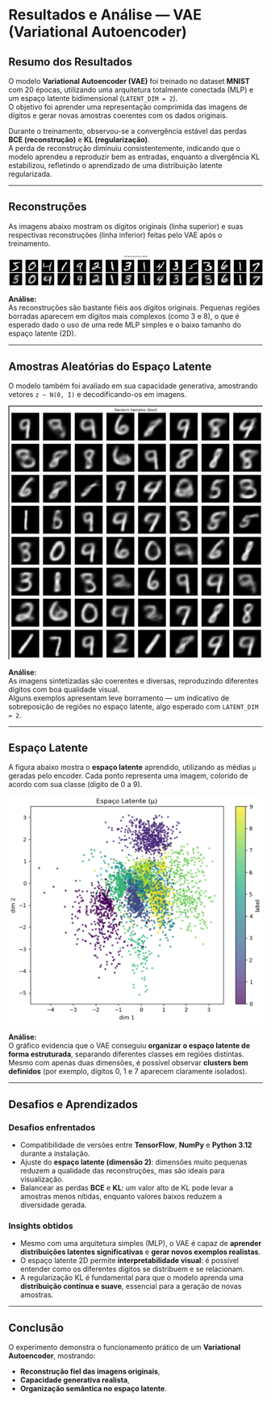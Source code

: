 #  Resultados e Análise — VAE (Variational Autoencoder)

##  Resumo dos Resultados

O modelo **Variational Autoencoder (VAE)** foi treinado no dataset **MNIST** com 20 épocas, utilizando uma arquitetura totalmente conectada (MLP) e um espaço latente bidimensional (`LATENT_DIM = 2`).  
O objetivo foi aprender uma representação comprimida das imagens de dígitos e gerar novas amostras coerentes com os dados originais.

Durante o treinamento, observou-se a convergência estável das perdas **BCE (reconstrução)** e **KL (regularização)**.  
A perda de reconstrução diminuiu consistentemente, indicando que o modelo aprendeu a reproduzir bem as entradas, enquanto a divergência KL estabilizou, refletindo o aprendizado de uma distribuição latente regularizada.

---

##  Reconstruções

As imagens abaixo mostram os dígitos originais (linha superior) e suas respectivas reconstruções (linha inferior) feitas pelo VAE após o treinamento.

![Reconstruções](imgs/image8.png)

 **Análise:**  
As reconstruções são bastante fiéis aos dígitos originais. Pequenas regiões borradas aparecem em dígitos mais complexos (como 3 e 8), o que é esperado dado o uso de uma rede MLP simples e o baixo tamanho do espaço latente (2D).

---

##  Amostras Aleatórias do Espaço Latente

O modelo também foi avaliado em sua capacidade generativa, amostrando vetores `z ~ N(0, I)` e decodificando-os em imagens.

![Amostras Aleatórias](imgs/image9.png)

 **Análise:**  
As imagens sintetizadas são coerentes e diversas, reproduzindo diferentes dígitos com boa qualidade visual.  
Alguns exemplos apresentam leve borramento — um indicativo de sobreposição de regiões no espaço latente, algo esperado com `LATENT_DIM = 2`.

---

## Espaço Latente

A figura abaixo mostra o **espaço latente** aprendido, utilizando as médias `μ` geradas pelo encoder. Cada ponto representa uma imagem, colorido de acordo com sua classe (dígito de 0 a 9).

![Espaço Latente](imgs/image10.png)

**Análise:**  
O gráfico evidencia que o VAE conseguiu **organizar o espaço latente de forma estruturada**, separando diferentes classes em regiões distintas.  
Mesmo com apenas duas dimensões, é possível observar **clusters bem definidos** (por exemplo, dígitos 0, 1 e 7 aparecem claramente isolados).

---

## Desafios e Aprendizados

### **Desafios enfrentados**
- Compatibilidade de versões entre **TensorFlow**, **NumPy** e **Python 3.12** durante a instalação.  
- Ajuste do **espaço latente (dimensão 2)**: dimensões muito pequenas reduzem a qualidade das reconstruções, mas são ideais para visualização.  
- Balancear as perdas **BCE** e **KL**: um valor alto de KL pode levar a amostras menos nítidas, enquanto valores baixos reduzem a diversidade gerada.

### **Insights obtidos**
- Mesmo com uma arquitetura simples (MLP), o VAE é capaz de **aprender distribuições latentes significativas** e **gerar novos exemplos realistas**.  
- O espaço latente 2D permite **interpretabilidade visual**: é possível entender como os diferentes dígitos se distribuem e se relacionam.  
- A regularização KL é fundamental para que o modelo aprenda uma **distribuição contínua e suave**, essencial para a geração de novas amostras.

---

## Conclusão

O experimento demonstra o funcionamento prático de um **Variational Autoencoder**, mostrando:
- **Reconstrução fiel das imagens originais**,  
- **Capacidade generativa realista**,  
- **Organização semântica no espaço latente**.

